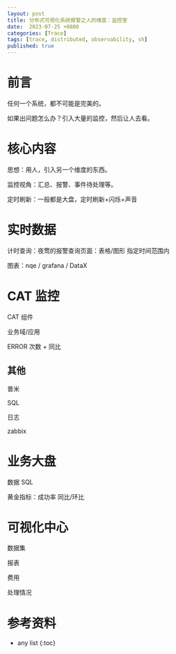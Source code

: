 ```yaml
---
layout: post
title: 分布式可视化系统报警之人的维度：监控室
date:  2023-07-25 +0800
categories: [Trace]
tags: [trace, distributed, observability, sh]
published: true
---
```


# 前言

任何一个系统，都不可能是完美的。

如果出问题怎么办？引入大量的监控，然后让人去看。

# 核心内容

思想：用人，引入另一个维度的东西。

监控视角：汇总、报警、事件待处理等。

定时刷新：一般都是大盘，定时刷新+闪烁+声音

# 实时数据

计时查询：夜莺的报警查询页面：表格/图形  指定时间范围内

图表：nqe  / grafana / DataX

# CAT 监控

CAT 组件

业务域/应用

ERROR 次数 + 同比

## 其他

普米

SQL

日志

zabbix

# 业务大盘

数据 SQL

黄金指标：成功率  同比/环比

# 可视化中心

数据集

报表

费用

处理情况


# 参考资料



* any list
{:toc}